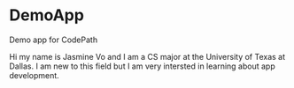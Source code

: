 # DemoApp
Demo app for CodePath

Hi my name is Jasmine Vo and I am a CS major at the University of Texas at Dallas. I am new to this field but I am very intersted in learning about app development. 
